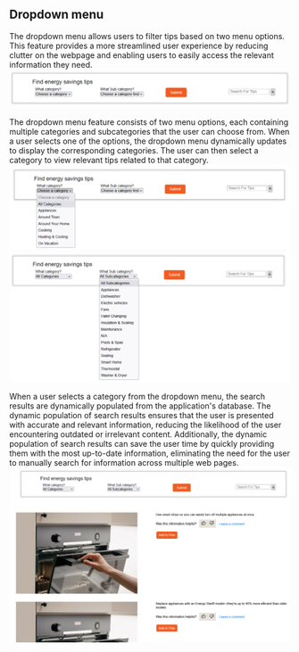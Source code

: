 ## Dropdown menu
The dropdown menu allows users to filter tips based on two menu options. This feature provides a more streamlined user experience by reducing clutter on the webpage and enabling users to easily access the relevant information they need.
![Dropdown menu](../img/dropdown/dropdown_01.png)

The dropdown menu feature consists of two menu options, each containing multiple categories and subcategories that the user can choose from. When a user selects one of the options, the dropdown menu dynamically updates to display the corresponding categories. The user can then select a category to view relevant tips related to that category.
![Menu category](../img/dropdown/dropdown_02.png)
![Menu subcategory](../img/dropdown/dropdown_03.png)

When a user selects a category from the dropdown menu, the search results are dynamically populated from the application's database. The dynamic population of search results ensures that the user is presented with accurate and relevant information, reducing the likelihood of the user encountering outdated or irrelevant content. Additionally, the dynamic population of search results can save the user time by quickly providing them with the most up-to-date information, eliminating the need for the user to manually search for information across multiple web pages.
![Menu results](../img/dropdown/dropdown_04.png)
